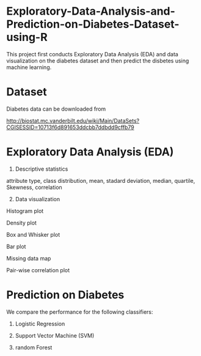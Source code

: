 # Exploratory-Data-Analysis-and-Prediction-on-Diabetes-Dataset-using-R
This project first conducts Exploratory Data Analysis (EDA) and data visualization on the  diabetes dataset and then predict the disbetes using machine learning.

# Dataset

Diabetes data can be downloaded from

http://biostat.mc.vanderbilt.edu/wiki/Main/DataSets?CGISESSID=10713f6d891653ddcbb7ddbdd9cffb79

# Exploratory Data Analysis (EDA)

1. Descriptive statistics

attribute type, class distribution, mean, stadard deviation, median, quartile, Skewness, correlation

2. Data visualization

Histogram plot

Density plot

Box and Whisker plot

Bar plot

Missing data map

Pair-wise correlation plot

# Prediction on Diabetes

We compare the performance for the following classifiers: 

1. Logistic Regression

2. Support Vector Machine (SVM)

3. random Forest





